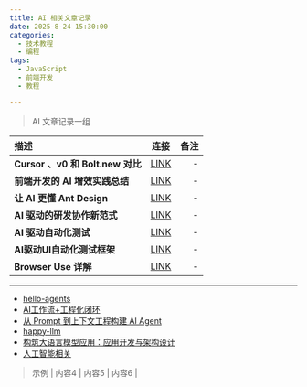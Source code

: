 ```yaml
---
title: AI 相关文章记录
date: 2025-8-24 15:30:00
categories:
  - 技术教程
  - 编程
tags:
  - JavaScript
  - 前端开发
  - 教程

---
```



<!-- > 记录一组

| 描述 | 连接 | 备注 |
|:-------|:-------:|-------:|
|  **Cursor 、v0 和 Bolt.new 对比**  |  [LINK](https://cloud.tencent.cn/developer/article/2457742)  |  -  |
|  **前端开发的 AI 增效实践总结**  |  [LINK](https://my.oschina.net/u/4662964/blog/18348955)  |  -  |
|  **让 AI 更懂 Ant Design**  |  [LINK](https://mp.weixin.qq.com/s/bxUlMtZAK1_bo75aXjnR5w)  |  -  |
|  **AI 驱动的研发协作新范式**  |  [LINK](https://mp.weixin.qq.com/s/KQsN6dQlnNeCNATC-QD7pg)  |  -  |
|  **AI 驱动自动化测试**  |  [LINK](https://mp.weixin.qq.com/s/ND6rIVh8lAY8iAanzcDbjg)  |  -  |
|  **Browser Use 详解**  |  [LINK](https://mp.weixin.qq.com/s/oG69Lim4dBA3VCw4LNvzqQ)  |  -  | -->

> AI 文章记录一组

| 描述 | 连接 | 备注 |
|:-------|:-------:|-------:|
|  **Cursor 、v0 和 Bolt.new 对比**  |  [LINK](https://cloud.tencent.cn/developer/article/2457742)  |  -  |
|  **前端开发的 AI 增效实践总结**  |  [LINK](https://my.oschina.net/u/4662964/blog/18348955)  |  -  |
|  **让 AI 更懂 Ant Design**  |  [LINK](https://mp.weixin.qq.com/s/bxUlMtZAK1_bo75aXjnR5w)  |  -  |
|  **AI 驱动的研发协作新范式**  |  [LINK](https://mp.weixin.qq.com/s/KQsN6dQlnNeCNATC-QD7pg)  |  -  |
|  **AI 驱动自动化测试**  |  [LINK](https://mp.weixin.qq.com/s/ND6rIVh8lAY8iAanzcDbjg)  |  -  |
|  **AI驱动UI自动化测试框架**  |  [LINK](https://mp.weixin.qq.com/s/sdQPZ310dH6GJoBGPenCHQ)  |  -  |
|  **Browser Use 详解**  |  [LINK](https://mp.weixin.qq.com/s/oG69Lim4dBA3VCw4LNvzqQ)  |  -  |

---
* [hello-agents](https://github.com/datawhalechina/hello-agents)
* [AI工作流+工程化闭环](https://my.oschina.net/u/4662964/blog/18348955)
* [从 Prompt 到上下文工程构建 AI Agent](https://github.com/phodal/build-agent-context-engineering)
* [happy-llm](https://github.com/datawhalechina/happy-llm)
* [构筑大语言模型应用：应用开发与架构设计](https://github.com/phodal/aigc)
* [人工智能相关](https://github.com/karminski/one-small-step)

> 示例
| 内容4  |  内容5  |  内容6 |